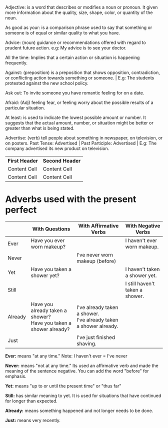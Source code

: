 Adjective: is a word that describes or modifies a noun or pronoun. It given more information about the quality, size, shape, color, or quantity of the noun. 

As good as your: is a comparison phrase used to say that something or someone is of equal or similar quality to what you have.

Advice: (noun) guidance or recommendations offered with regard to prudent future action. e.g: My advice is to see your doctor.

All the time: Implies that a certain action or situation is happening frequently.

Against: (preposition) is a preposition that shows opposition, contradiction, or conflicting action towards something or someone. | E.g: The students protested against the new school policy. 

Ask out: To invite someone you have romantic feeling for on a date.

Afraid: (Adj) feeling fear, or feeling worry about the possible results of a particular situation.

At least: is used to indicate the lowest possible amount or number. It suggests that the actual amount, number, or situation might be better or greater than what is being stated.

Advertise: (verb) tell people about something in newspaper, on television, or on posters. Past Tense: Advertised | Past Participle: Advertised | E.g: The company advertised its new product on television.

<table>
    <tr><th>First Header</th><th>Second Header</th></tr>
    <tr><td>Content Cell</td><td>Content Cell</td></tr>
    <tr><td>Content Cell</td><td>Content Cell</td></tr>
</table>

# Adverbs used with the present perfect

|                  | With Questions                            | With Affirmative Verbs                  | With Negative Verbs                       |
|------------------|-------------------------------------------|----------------------------------------|-------------------------------------------|
| Ever             | Have you ever worn makeup?                 |                                        | I haven't ever worn makeup.                |
| Never            |                                           | I've never worn makeup (before)         |                                           |
| Yet              | Have you taken a shower yet?               |                                        | I haven't taken a shower yet.              |
| Still            |                                           |                                        | I still haven't taken a shower.           |
| Already          | Have you already taken a shower? <br> Have you taken a shower already? | I've already taken a shower. <br> I've already taken a shower already. |                                           |
| Just             |                                           | I've just finished shaving.             |                                           |

**Ever:** means "at any time." Note: I haven't ever = I've never

**Never:** means "not at any time." Its used an affirmative verb and made the meaning of the sentence negative. You can add the word "before" for emphasis.

**Yet:** means "up to or until the present time" or "thus far"

**Still:** has similar meaning to yet. It is used for situations that have continued for longer than expected.

**Already:** means something happened and not longer needs to be done.

**Just:** means very recently.

